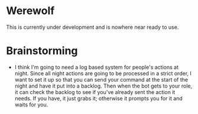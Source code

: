 # Werewolf
This is currently under development and is nowhere near ready to use.

# Brainstorming
- I think I'm going to need a log based system for people's actions at night.
  Since all night actions are going to be processed in a strict order, I want
  to set it up so that you can send your command at the start of the night and
  have it put into a backlog. Then when the bot gets to your role, it can check
  the backlog to see if you've already sent the action it needs. If you have,
  it just grabs it; otherwise it prompts you for it and waits for you.
